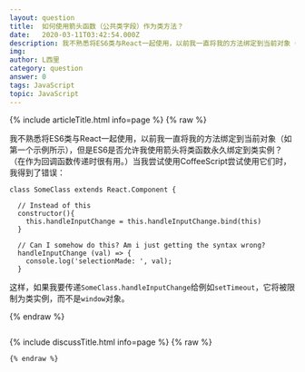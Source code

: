 ```yaml
---
layout: question
title:  如何使用箭头函数（公共类字段）作为类方法？
date:   2020-03-11T03:42:54.000Z
description: 我不熟悉将ES6类与React一起使用，以前我一直将我的方法绑定到当前对象（如第一个示例所示），但是ES6是否允许我使用箭头将类函数永久绑定到类实例？（在...
img: 
author: L西里
category: question
answer: 0
tags: JavaScript
topic: JavaScript
---
```

<div class="article-root">
  <div class="article">
    {% include articleTitle.html info=page %}
    {% raw %}
    <div class="article-content"><p><font style="vertical-align: inherit;"><font style="vertical-align: inherit;">我不熟悉将ES6类与React一起使用，以前我一直将我的方法绑定到当前对象（如第一个示例所示），但是ES6是否允许我使用箭头将类函数永久绑定到类实例？</font><font style="vertical-align: inherit;">（在作为回调函数传递时很有用。）当我尝试使用CoffeeScript尝试使用它们时，我得到了错误：</font></font></p>

<pre><code>class SomeClass extends React.Component {<font></font>
<font></font>
  // Instead of this<font></font>
  constructor(){<font></font>
    this.handleInputChange = this.handleInputChange.bind(this)<font></font>
  }<font></font>
<font></font>
  // Can I somehow do this? Am i just getting the syntax wrong?<font></font>
  handleInputChange (val) =&gt; {<font></font>
    console.log('selectionMade: ', val);<font></font>
  }<font></font>
</code></pre>

<p><font style="vertical-align: inherit;"><font style="vertical-align: inherit;">这样，如果我要传递</font></font><code>SomeClass.handleInputChange</code><font style="vertical-align: inherit;"><font style="vertical-align: inherit;">给例如</font></font><code>setTimeout</code><font style="vertical-align: inherit;"><font style="vertical-align: inherit;">，它将被限制为类实例，而不是</font></font><code>window</code><font style="vertical-align: inherit;"><font style="vertical-align: inherit;">对象。</font></font></p></div>
    {% endraw %}
  </div>
  <p style="height: 0;width:0;overflow: hidden;"> 第610篇《如何使用箭头函数（公共类字段）作为类方法？》来自Winter(https://github.com/aiyld/aiyld.github.io)的站点</p>
  <div class="discuss-wrapper">
    {% include discussTitle.html info=page %}
    {% raw %}
    
    {% endraw %}
  </div>
<div>
